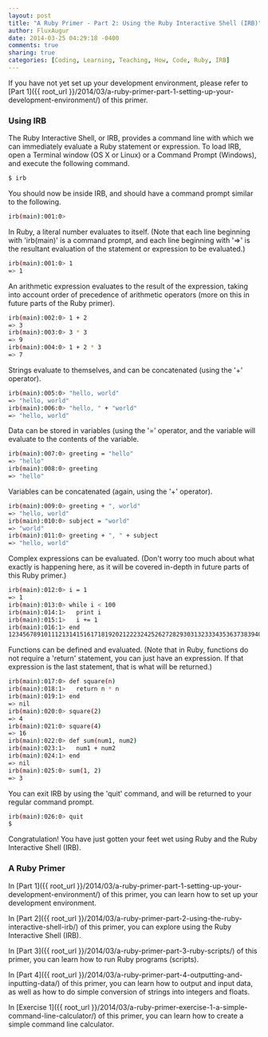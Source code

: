 ```yaml
---
layout: post
title: "A Ruby Primer - Part 2: Using the Ruby Interactive Shell (IRB)"
author: FluxAugur
date: 2014-03-25 04:29:18 -0400
comments: true
sharing: true
categories: [Coding, Learning, Teaching, How, Code, Ruby, IRB]
---
```

If you have not yet set up your development environment, please refer to [Part 1]({{ root_url }}/2014/03/a-ruby-primer-part-1-setting-up-your-development-environment/) of this primer.

### Using IRB

The Ruby Interactive Shell, or IRB, provides a command line with which we can immediately evaluate a Ruby statement or expression. To load IRB, open a Terminal window (OS X or Linux) or a Command Prompt (Windows), and execute the following command.

``` bash Loading IRB
$ irb
```

You should now be inside IRB, and should have a command prompt similar to the following.

``` bash IRB command prompt
irb(main):001:0>
```

In Ruby, a literal number evaluates to itself. (Note that each line beginning with 'irb(main)' is a command prompt, and each line beginning with '=>' is the resultant evaluation of the statement or expression to be evaluated.)

``` bash Evaluation of a literal number
irb(main):001:0> 1
=> 1
```

An arithmetic expression evaluates to the result of the expression, taking into account order of precedence of arithmetic operators (more on this in future parts of the Ruby primer).

``` bash Evaluation of an arithmetic expression
irb(main):002:0> 1 + 2
=> 3
irb(main):003:0> 3 * 3
=> 9
irb(main):004:0> 1 + 2 * 3
=> 7
```

Strings evaluate to themselves, and can be concatenated (using the '+' operator).

``` bash Evaluation of a string
irb(main):005:0> "hello, world"
=> "hello, world"
irb(main):006:0> "hello, " + "world"
=> "hello, world"
```

Data can be stored in variables (using the '=' operator, and the variable will evaluate to the contents of the variable.

``` bash Storing data in and evaluating variables
irb(main):007:0> greeting = "hello"
=> "hello"
irb(main):008:0> greeting
=> "hello"
```

Variables can be concatenated (again, using the '+' operator).

``` bash Concatenating and evaluating variables
irb(main):009:0> greeting + ", world"
=> "hello, world"
irb(main):010:0> subject = "world"
=> "world"
irb(main):011:0> greeting + ", " + subject
=> "hello, world"
```

Complex expressions can be evaluated. (Don't worry too much about what exactly is happening here, as it will be covered in-depth in future parts of this Ruby primer.)

``` bash Evaluating a complex expression
irb(main):012:0> i = 1
=> 1
irb(main):013:0> while i < 100
irb(main):014:1>   print i
irb(main):015:1>   i += 1
irb(main):016:1> end
123456789101112131415161718192021222324252627282930313233343536373839404142434445464748495051525354555657585960616263646566676869707172737475767778798081828384858687888990919293949596979899=> nil
```

Functions can be defined and evaluated. (Note that in Ruby, functions do not require a 'return' statement, you can just have an expression. If that expression is the last statement, that is what will be returned.)

``` bash Defining and evaluating functions
irb(main):017:0> def square(n)
irb(main):018:1>   return n * n
irb(main):019:1> end
=> nil
irb(main):020:0> square(2)
=> 4
irb(main):021:0> square(4)
=> 16
irb(main):022:0> def sum(num1, num2)
irb(main):023:1>   num1 + num2
irb(main):024:1> end
=> nil
irb(main):025:0> sum(1, 2)
=> 3
```

You can exit IRB by using the 'quit' command, and will be returned to your regular command prompt.

``` bash Exiting IRB
irb(main):026:0> quit
$
```

Congratulation! You have just gotten your feet wet using Ruby and the Ruby Interactive Shell (IRB).

### A Ruby Primer

In [Part 1]({{ root_url }}/2014/03/a-ruby-primer-part-1-setting-up-your-development-environment/) of this primer, you can learn how to set up your development environment.

In [Part 2]({{ root_url }}/2014/03/a-ruby-primer-part-2-using-the-ruby-interactive-shell-irb/) of this primer, you can explore using the Ruby Interactive Shell (IRB).

In [Part 3]({{ root_url }}/2014/03/a-ruby-primer-part-3-ruby-scripts/) of this primer, you can learn how to run Ruby programs (scripts).

In [Part 4]({{ root_url }}/2014/03/a-ruby-primer-part-4-outputting-and-inputting-data/) of this primer, you can learn how to output and input data, as well as how to do simple conversion of strings into integers and floats.

In [Exercise 1]({{ root_url }}/2014/03/a-ruby-primer-exercise-1-a-simple-command-line-calculator/) of this primer, you can learn how to create a simple command line calculator.
